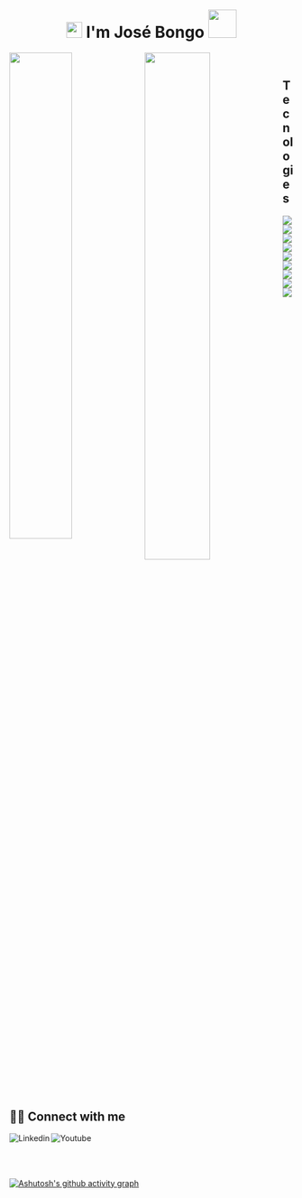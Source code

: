 <h1 align="center">
<img src="https://media.giphy.com/media/hvRJCLFzcasrR4ia7z/giphy.gif" width="28">
I'm José Bongo  <img src="https://media.giphy.com/media/12oufCB0MyZ1Go/giphy.gif" width="50">
</h1>


<img align="left"  width="47%"  src="https://github-readme-stats.vercel.app/api?username=Barros7&show=true&theme=radical " />

<img align="left" width="48%" src="https://github-readme-stats.vercel.app/api/top-langs/?username=Barros7&layout=compact" />

<br/>
<h2>Tecnologies</h2>

<img align="left" src="https://img.shields.io/badge/html5-%23323330.svg?style=for-the-badge&logo=html5&logoColor=%23F7DF1E" />
<img align="left" src="https://img.shields.io/badge/css3-6DA55F?style=for-the-badge&logo=css3&logoColor=white" />
<img align="left" src="https://img.shields.io/badge/javascript-6DA55F?style=for-the-badge&logo=js&logoColor=white" />
<img align="left" src="https://img.shields.io/badge/php-6DA55F?style=for-the-badge&logo=php&logoColor=white" />
<img align="left" src="https://img.shields.io/badge/react.js-6DA55F?style=for-the-badge&logo=reactjs&logoColor=white" />
<img align="left" src="https://img.shields.io/badge/python-6DA55F?style=for-the-badge&logo=python&logoColor=white" />
<img align="left" src="https://img.shields.io/badge/java-6DA55F?style=for-the-badge&logo=java&logoColor=white" />
<img align="left" src="https://img.shields.io/badge/sql-6DA55F?style=for-the-badge&logo=sql&logoColor=white" />
<img align="left" src="https://img.shields.io/badge/mysql-6DA55F?style=for-the-badge&logo=mysql&logoColor=white" />

<br/>

## <br/> 🙋‍♂️ Connect with me 

  <a  href="https://www.linkedin.com/in/jacob-barros-512b45165/"><img align="left" alt="Linkedin" title="Youtube" src="https://img.shields.io/badge/linkedin-%230077B5.svg?style=for-the-badge&logo=linkedin&logoColor=white"/></a>

 <a  href="https://www.instagram.com/_j7cob/"><img align="left" alt="Youtube" title="Instagram" src="https://img.shields.io/badge/instagram-%23E4405F.svg?style=for-the-badge&logo=Instagram&logoColor=white"/></a>
  
##  <br /> <br />




[![Ashutosh's github activity graph](https://activity-graph.herokuapp.com/graph?username=Barros7)](https://github.com/ashutosh00710/github-readme-activity-graph)
